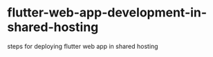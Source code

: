 # flutter-web-app-development-in-shared-hosting
steps for deploying flutter web app in shared hosting
